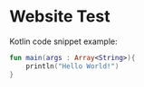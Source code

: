 # Website Test

Kotlin code snippet example:

```kotlin
fun main(args : Array<String>){
    println("Hello World!")
}
```

<script>
document.onreadystatechange = function() {
     if (document.readyState === 'complete') {
	document.getElementById("sidebar").innerHTML = '<center><div class="inner clearfix"><section id="sidebar-content"><h1>SIDEBAR</h1><section></div></center>';
     }
};
</script>

